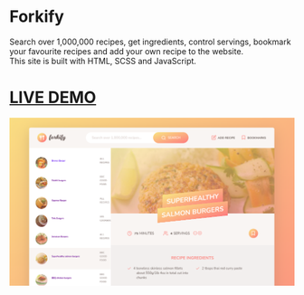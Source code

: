 # Forkify

Search over 1,000,000 recipes, get ingredients, control servings, bookmark your favourite recipes and add your own recipe to the website.  
This site is built with HTML, SCSS and JavaScript.

# [LIVE DEMO](https://forkify-osama.netlify.app/)

<img src="https://github.com/Osama-Elshimy/Forkify/blob/main/forkify.png" alt="A screen shot of the https://forkify-osama.netlify.app/" />
